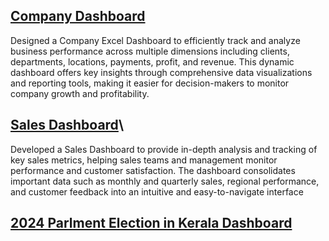 ## [Company Dashboard](https://github.com/shakiraa125/Excel_Dashboard/blob/main/Project-1(Emp_Dashboard).xlsx)
Designed a Company Excel Dashboard to efficiently track and analyze business performance across multiple dimensions including clients, departments, locations, payments, profit, and revenue. This dynamic dashboard offers key insights through comprehensive data visualizations and reporting tools, making it easier for decision-makers to monitor company growth and profitability.

## [Sales Dashboard](https://github.com/shakiraa125/Excel_Dashboard/blob/main/Project-2(sales_Dashboard).xlsx)\
Developed a Sales Dashboard to provide in-depth analysis and tracking of key sales metrics, helping sales teams and management monitor performance and customer satisfaction. The dashboard consolidates important data such as monthly and quarterly sales, regional performance, and customer feedback into an intuitive and easy-to-navigate interface

## [2024 Parlment Election in Kerala Dashboard]()
